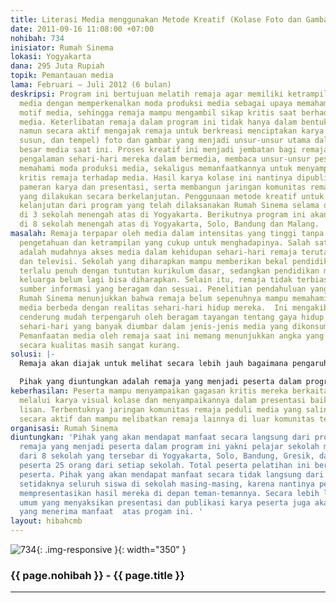 ```yaml
---
title: Literasi Media menggunakan Metode Kreatif (Kolase Foto dan Gambar) untuk Remaja
date: 2011-09-16 11:08:00 +07:00
nohibah: 734
inisiator: Rumah Sinema
lokasi: Yogyakarta
dana: 295 Juta Rupiah
topik: Pemantauan media
lama: Februari – Juli 2012 (6 bulan)
deskripsi: Program ini bertujuan melatih remaja agar memiliki ketrampilan literasi
  media dengan memperkenalkan moda produksi media sebagai upaya memahami pesan dan
  motif media, sehingga remaja mampu mengambil sikap kritis saat berhadapan dengan
  media. Keterlibatan remaja dalam program ini tidak hanya dalam bentuk “mendengarkan”
  namun secara aktif mengajak remaja untuk berkreasi menciptakan karya kolase (potong,
  susun, dan tempel) foto dan gambar yang menjadi unsur-unsur utama dalam sebagian
  besar media saat ini. Proses kreatif ini menjadi jembatan bagi remaja untuk berbagi
  pengalaman sehari-hari mereka dalam bermedia, membaca unsur-unsur pesan dalam media,
  memahami moda produksi media, sekaligus memanfaatkannya untuk menyampaikan gagasan
  kritis remaja terhadap media. Hasil karya kolase ini nantinya dipublikasikan melalui
  pameran karya dan presentasi, serta membangun jaringan komunitas remaja peduli media
  yang dilakukan secara berkelanjutan. Penggunaan metode kreatif untuk remaja ini
  kelanjutan dari program yang telah dilaksanakan Rumah Sinema selama dua tahun terakhir
  di 3 sekolah menengah atas di Yogyakarta. Berikutnya program ini akan dilaksanakan
  di 8 sekolah menengah atas di Yogyakarta, Solo, Bandung dan Malang.
masalah: Remaja terpapar oleh media dalam intensitas yang tinggi tanpa memiliki bekal
  pengetahuan dan ketrampilan yang cukup untuk menghadapinya. Salah satu pemicunya
  adalah mudahnya akses media dalam kehidupan sehari-hari remaja terutama internet
  dan televisi. Sekolah yang diharapkan mampu memberikan bekal pendidikan media sudah
  terlalu penuh dengan tuntutan kurikulum dasar, sedangkan pendidikan media dalam
  keluarga belum lagi bisa diharapkan. Selain itu, remaja tidak terbiasa mengakses
  sumber informasi yang beragam dan sesuai. Penelitian pendahuluan yang dilakukan
  Rumah Sinema menunjukkan bahwa remaja belum sepenuhnya mampu memahami bahwa realitas
  media berbeda dengan realitas sehari-hari hidup mereka.  Ini mengakibatkan remaja
  cenderung mudah terpengaruh oleh beragam tayangan tentang gaya hidup dan perilaku
  sehari-hari yang banyak diumbar dalam jenis-jenis media yang dikonsumsi oleh remaja.
  Pemanfaatan media oleh remaja saat ini memang menunjukkan angka yang positif namun
  secara kualitas masih sangat kurang.
solusi: |-
  Remaja akan diajak untuk melihat secara lebih jauh bagaimana pengaruh media dalam kehidupan sehari-hari mereka dan belajar mengenai moda produksi dan motif media dalam menyampaikan pesan. Keterlibatan remaja dalam program ini tidak hanya dalam bentuk “mendengarkan” namun juga terwujud dalam kegiatan berbagi pengalaman sehari-hari yang berkaitan dengan media, pelatihan membaca unsur-unsur visual dan produksi media. Berawal dari pengalaman bermedia tersebut, remaja diberi kesempatan untuk bertemu/mencari narasumber yang kompeten/relevan untuk menggali informasi pembanding dengan apa yang disampaikan oleh media. Selanjutnya remaja merefleksikan pengalaman tersebut dalam bentuk kegiatan kreatif membuat karya kolase (potong-susun-tempel) foto dan gambar (diambil dari media yang diambil sebagai tema) sebagai bentuk ekpresi kritis mereka terhadap media saat ini. Karya kolase ini nantinya akan dipublikasi dan dipresentasikan baik melalui pameran di ruang-ruang umum maupun dalam jaringan (on-line) sehingga informasi di dalamnya bisa diakses lebih banyak orang.

  Pihak yang diuntungkan adalah remaja yang menjadi peserta dalam program ini yakni pelajar sekolah menengah atas dari 8 sekolah yang tersebar di Yogyakarta, Solo, Bandung, Gresik, dan Malang, dengan peserta 25 orang dari setiap sekolah. Total peserta pelatihan ini berjumlah 200 peserta. Pihak yang akan mendapat manfaat secara tidak langsung dari progam ini setidaknya seluruh siswa di sekolah masing-masing, karena nantinya peserta akan mempresentasikan hasil mereka di depan teman-temannya. Secara lebih luas, masyarakat umum yang menyaksikan presentasi dan publikasi karya peserta juga akan menjadi pihak yang menerima manfaat  atas progam ini.
keberhasilan: Peserta mampu menyampaikan gagasan kritis mereka berkaitan dengan media
  melalui karya visual kolase dan menyampaikannya dalam presentasi baik tertulis maupun
  lisan. Terbentuknya jaringan komunitas remaja peduli media yang saling berinteraksi
  secara aktif dan mampu melibatkan remaja lainnya di luar komunitas tersebut.
organisasi: Rumah Sinema
diuntungkan: 'Pihak yang akan mendapat manfaat secara langsung dari program ini yaitu
  remaja yang menjadi peserta dalam program ini yakni pelajar sekolah menengah atas
  dari 8 sekolah yang tersebar di Yogyakarta, Solo, Bandung, Gresik, dan Malang, dengan
  peserta 25 orang dari setiap sekolah. Total peserta pelatihan ini berjumlah 200
  peserta. Pihak yang akan mendapat manfaat secara tidak langsung dari progam ini
  setidaknya seluruh siswa di sekolah masing-masing, karena nantinya peserta akan
  mempresentasikan hasil mereka di depan teman-temannya. Secara lebih luas, masyarakat
  umum yang menyaksikan presentasi dan publikasi karya peserta juga akan menjadi pihak
  yang menerima manfaat  atas progam ini. '
layout: hibahcmb
---
```


![734](/static/img/hibahcmb/734.png){: .img-responsive }{: width="350" }

### {{ page.nohibah }} - {{ page.title }}

---
